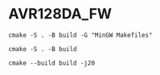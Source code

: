 # AVR128DA_FW


```
cmake -S . -B build -G "MinGW Makefiles"
```
```
cmake -S . -B build
```


```
cmake --build build -j20
```